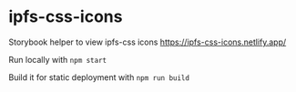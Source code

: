 # ipfs-css-icons
Storybook helper to view ipfs-css icons https://ipfs-css-icons.netlify.app/

Run locally with `npm start`

Build it for static deployment with `npm run build`
